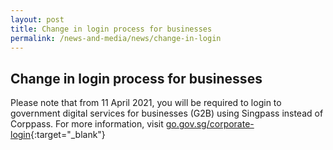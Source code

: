```yaml
---
layout: post
title: Change in login process for businesses
permalink: /news-and-media/news/change-in-login
---
```


## Change in login process for businesses

Please note that from 11 April 2021, you will be required to login to government digital services for businesses (G2B) using Singpass instead of Corppass. For more information, visit [go.gov.sg/corporate-login](https://www.ifaq.gov.sg/CorpPass/apps/Fcd_faqmain.aspx#TOPIC_211171){:target="_blank"}